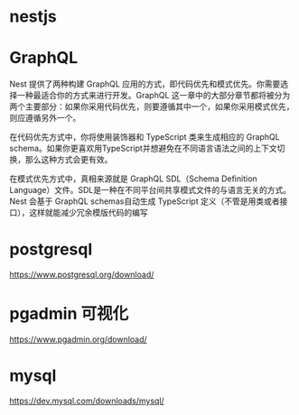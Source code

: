 # nestjs



# GraphQL

Nest 提供了两种构建 GraphQL 应用的方式，即代码优先和模式优先。你需要选择一种最适合你的方式来进行开发。GraphQL 这一章中的大部分章节都将被分为两个主要部分：如果你采用代码优先，则要遵循其中一个，如果你采用模式优先，则应遵循另外一个。

在代码优先方式中，你将使用装饰器和 TypeScript 类来生成相应的 GraphQL schema。如果你更喜欢用TypeScript并想避免在不同语言语法之间的上下文切换，那么这种方式会更有效。

在模式优先方式中，真相来源就是 GraphQL SDL（Schema Definition Language）文件。SDL是一种在不同平台间共享模式文件的与语言无关的方式。Nest 会基于 GraphQL schemas自动生成 TypeScript 定义（不管是用类或者接口），这样就能减少冗余模版代码的编写


# postgresql
https://www.postgresql.org/download/


# pgadmin 可视化
https://www.pgadmin.org/download/


# mysql
https://dev.mysql.com/downloads/mysql/